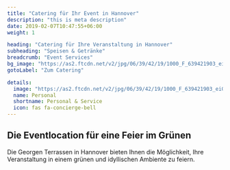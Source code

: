 ```yaml
---
title: "Catering für Ihr Event in Hannover"
description: "this is meta description"
date: 2019-02-07T10:47:55+06:00
weight: 1

heading: "Catering für Ihre Veranstaltung in Hannover"
subheading: "Speisen & Getränke"
breadcrumb: "Event Services"
bg_image: "https://as2.ftcdn.net/v2/jpg/06/39/42/19/1000_F_639421903_eiGi58eETvn8SVGOfa4eryZVCS7BjG3p.jpg"
gotoLabel: "Zum Catering"

details:
  image: "https://as2.ftcdn.net/v2/jpg/06/39/42/19/1000_F_639421903_eiGi58eETvn8SVGOfa4eryZVCS7BjG3p.jpg"
  name: Personal
  shortname: Personal & Service 
  icon: fas fa-concierge-bell
---
```


## Die Eventlocation für eine Feier im Grünen

Die Georgen Terrassen in Hannover bieten Ihnen die Möglichkeit, Ihre Veranstaltung in einem grünen und idyllischen Ambiente zu feiern.